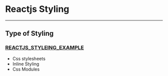 # Reactjs Styling 

---
## Type of Styling 

### [REACTJS_STYLEING_EXAMPLE](https://github.com/adarshkumarsingh83/reactjs/tree/master/APPLICATIONS/reactjs-css-style)

* Css stylesheets
* Inline Styling 
* Css Modules 

